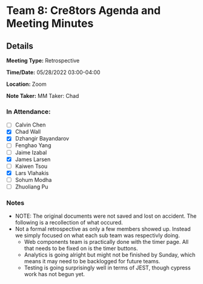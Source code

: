 # Team 8: Cre8tors Agenda and Meeting Minutes

## Details
**Meeting Type:** Retrospective

**Time/Date:** 05/28/2022 03:00-04:00  

**Location:** Zoom

**Note Taker:** MM Taker: Chad

### In Attendance:
- [ ] Calvin Chen
- [x] Chad Wall
- [x] Dzhangir Bayandarov
- [ ] Fenghao Yang
- [ ] Jaime Izabal
- [x] James Larsen
- [ ] Kaiwen Tsou
- [x] Lars Vlahakis
- [ ] Sohum Modha
- [ ] Zhuoliang Pu

### Notes
* NOTE: The original documents were not saved and lost on accident. The
following is a recollection of what occured.
* Not a formal retrospective as only a few members showed up. Instead we simply
  focused on what each sub team was respectivly doing.
  * Web components team is practically done with the timer page. All that needs
    to be fixed on is the timer buttons.
  * Analytics is going alright but might not be finished by Sunday, which means
    it may need to be backlogged for future teams.
  * Testing is going surprisingly well in terms of JEST, though cypress work
    has not begun yet.